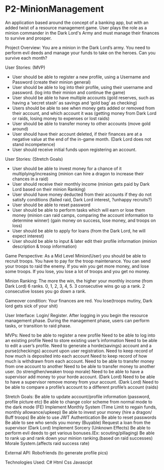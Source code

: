 # P2-MinionManagement
An application based around the concept of a banking app, but with an added twist of a resource management game. User plays the role as a minion commander in the Dark Lord's Army and must manage their finances to survive and prosper.

Project Overview:
You are a minion in the Dark Lord’s army. You need to perform evil deeds and manage your funds to take on the heroes. Can you survive each month?

User Stories: (MVP)
- User should be able to register a new profile, using a Username and Password (create their minion general)
- User should be able to log into their profile, using their username and password. (log into their minion and continue the game)
- User should be able to have multiple accounts (gold reserves, such as having a ‘secret stash’ as savings and ‘gold bag’ as checking)
- Users should be able to see when money gets added or removed from their account, and which account it was (getting money from Dark Lord or raids, losing money to expenses or lost raids)
- User should be able to transfer money to other accounts (move gold around)
- User should have their account deleted, if their finances are at a negative value at the end of the in-game month. (Dark Lord does not stand incompetence)
- User should receive initial funds upon registering an account.

User Stories: (Stretch Goals)
- User should be able to invest money for a chance of it multiplying/increasing (minion can hire a dragon to increase their chances in a raid)
- User should receive their monthly income (minion gets paid by Dark Lord based on their minion Ranking)
- User should have money deducted from their accounts if they do not satisfy conditions (failed raid, Dark Lord interest, ?unhappy recruits?)
- User should be able to reset password
- User should be able to perform tasks which will earn or lose them money (minion can raid camps, comparing the account information to determine winner) (gain money on success, lose money, and troops on loss)
- User should be able to apply for loans (from the Dark Lord, he will expect interest)
- User should be able to input & later edit their profile information (minion description & troop information)


Game Perspective:
As a Mid Level Minion(User) you should be able to recruit troops. You have to pay for the troop maintenance. You can send your troops to raid the enemy. If you win you get more money, and lose some troops. If you lose, you lose a lot of troops and you get no money.

Minion Ranking: The more the win, the higher your monthly income (from Dark Lord) 
6 ranks. 0, 1, 2, 3, 4, 5. 3 consecutive wins go up a rank. 2 consecutive losses you go down a rank.

Gameover condition: Your finances are red. You lose(troops mutiny, Dark lord gets sick of your shit)

User Interface:
Login/ Register. After logging in you begin the resource management phase. During the management phase, users can perform tasks, or transition to raid phase.



MVPs:
Need to be able to register a new profile
Need to be able to log into an existing profile
Need to store existing user’s information
Need to be able to edit a user’s profile.
Need to generate a horde(savings) account and a purse(checkings) account upon user registration.
Need to keep record of how much is deposited into each account
Need to keep record of how much is withdrawn from each account.
Need to be able to transfer money from one account to another
Need to be able to transfer money to another user. (to strengthen/weaken troop morale)
Need to be able to have a supervisor add money to your horde account. (Dark Lord)
Need to be able to have a supervisor remove money from your account. (Dark Lord)
Need to be able to compare a profile’s account to a different profile’s account (raids)


Stretch Goals:
Be able to update account/profile information (password, profile picture etc)
Be able to change color scheme from normal mode to the dark mode (FE)
Implement Monthly System (Time Limit to regain funds, monthly allowance/upkeep)
Be able to invest your money (hire a dragon/ Buff troops)
Be able to use JWT Authentication
Be able to reset passwords 
Be able to see who sends you money (Buyable)
Request a loan from the supervisor (Dark Lord)
Implement Sorcery (Unknown Effects)
Be able to perform evil deeds to get various bonuses.(Ex: scouting/pillaging)
Be able to rank up and rank down your minion ranking.(based on raid successes)
Morale System.(affects raid success rate)


External API: Robofriends (to generate profile pics)


Technologies Used:
C#
Html
Css
Javascipt
